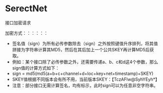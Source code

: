 # SerectNet
接口加密请求




加密方式：：：：：：
 *  签名值（sign）为所有必传参数除去（sign）之外按照键值升序排列，将其值拼接为字符串计算其MD5，然后在其后加上一个公共SKEY再计算MD5后获取。
 *  例如：某个接口除了必传参数之外，还需要传递a、b、c和d这4个参数，那么sign值的计算方式如下：
 *  sign = md5(md5(a+b+c+channel+d+loc+key+net+timestamp)+SKEY)
 *  SKEY值根据不同版本会有所不用，当前版本SKEY：【TczAFlw@SyhYEyh*】
 *  注意：部分接口无需计算签名，均有标示，此时sign可以为任意非空字符串。
